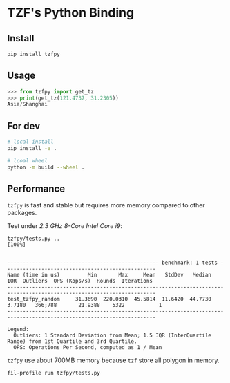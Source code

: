 # TZF's Python Binding

## Install

```bash
pip install tzfpy
```

## Usage

```py
>>> from tzfpy import get_tz
>>> print(get_tz(121.4737, 31.2305))
Asia/Shanghai
```

## For dev

```bash
# local install
pip install -e .

# lcoal wheel
python -m build --wheel .
```

## Performance

`tzfpy` is fast and stable but requires more memory compared to other packages.

Test under _2.3 GHz 8-Core Intel Core i9_:

```
tzfpy/tests.py ..                                                                                                                                                      [100%]


------------------------------------------------- benchmark: 1 tests -------------------------------------------------
Name (time in us)         Min       Max     Mean   StdDev   Median     IQR  Outliers  OPS (Kops/s)  Rounds  Iterations
----------------------------------------------------------------------------------------------------------------------
test_tzfpy_random     31.3690  220.0310  45.5814  11.6420  44.7730  3.7180   366;788       21.9388    5322           1
----------------------------------------------------------------------------------------------------------------------

Legend:
  Outliers: 1 Standard Deviation from Mean; 1.5 IQR (InterQuartile Range) from 1st Quartile and 3rd Quartile.
  OPS: Operations Per Second, computed as 1 / Mean
```

`tzfpy` use about 700MB memory because `tzf` store all polygon in memory.

```bash
fil-profile run tzfpy/tests.py
```
